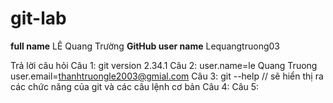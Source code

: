 # git-lab

 **full name**
 LÊ Quang Trường
 **GitHub user name**
 Lequangtruong03

Trả lời câu hỏi
Câu 1: git version 2.34.1
Câu 2: user.name=le Quang Truong
       user.email=thanhtruongle2003@gmial.com
Câu 3: git --help //   sẽ hiển thị ra các chức năng của git và các câu lệnh  cơ bản
Câu 4: 
Câu 5: 

